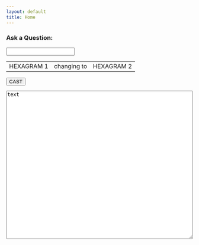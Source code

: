 ```yaml
---
layout: default
title: Home
---
```





### Ask a Question:

<input name="question" />


<table id="hexagram_table">

<tr>

<td>HEXAGRAM 1</td>

<td>changing to</td>

<td>HEXAGRAM 2</td>

</tr>

</table>

<button id="cast">CAST</button>

<textarea style="width:100%;height:400px" id="textarea">text</textarea>

<script>
	document.getElementById('textarea').value = window.navigator.userAgent;

	var castButton = document.getElementById('cast');

	castButton.addEventListener('click',function() {
  		console.log("Cast it yo");
	}, false);


</script>
